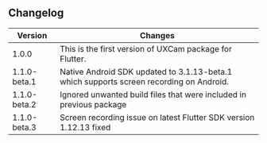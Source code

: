 ## Changelog
Version         | Changes
----------      | ----------
1.0.0	        | This is the first version of UXCam package for Flutter.
1.1.0-beta.1	| Native Android SDK updated to 3.1.13-beta.1 which supports screen recording on Android.
1.1.0-beta.2	| Ignored unwanted build files that were included in previous package
1.1.0-beta.3	| Screen recording issue on latest Flutter SDK version 1.12.13 fixed